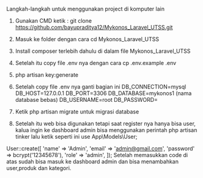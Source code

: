 Langkah-langkah untuk menggunakan project di komputer lain 
1.	Gunakan CMD ketik :
git clone https://github.com/bayupraditya12/Mykonos_Laravel_UTSS.git
2.	Masuk ke folder dengan cara cd Mykonos_Laravel_UTSS
3.	Install composer terlebih dahulu di dalam file Mykonos_Laravel_UTSS
4.	Setelah itu copy file .env nya dengan cara cp .env.example .env
5.	php artisan key:generate
6.	Setelah copy file .env nya ganti bagian ini
DB_CONNECTION=mysql
DB_HOST=127.0.0.1
DB_PORT=3306
DB_DATABASE=mykonos1 (nama database bebas)
DB_USERNAME=root
DB_PASSWORD=

7.	Ketik php artisan migrate untuk migrasi database

9.	Setelah itu web bisa digunakan tetapi saat register nya hanya bisa user, kalua ingin ke dashboard admin bisa menggunakan perintah php artisan tinker lalu ketik seperti ini
use App\Models\User;

User::create([
    'name' => 'Admin',
    'email' => 'admin@gmail.com',
    'password' => bcrypt('12345678'),
    'role' => 'admin',
]);
Setelah memasukkan code di atas sudah bisa masuk ke dashboard admin dan bisa menambahkan user,produk dan kategori.
